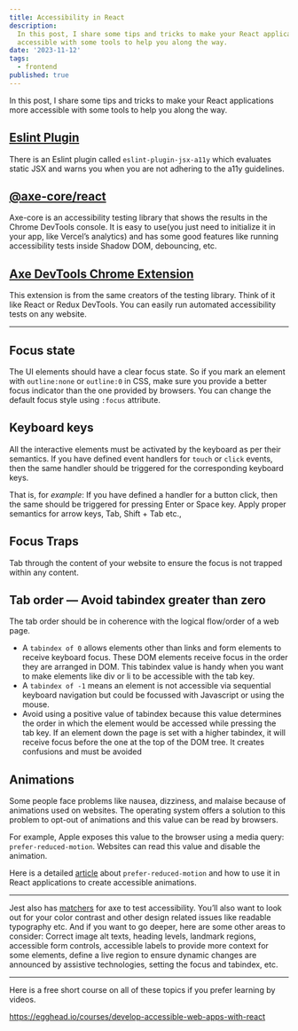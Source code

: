 ```yaml
---
title: Accessibility in React
description:
  In this post, I share some tips and tricks to make your React applications more
  accessible with some tools to help you along the way.
date: '2023-11-12'
tags:
  - frontend
published: true
---
```


In this post, I share some tips and tricks to make your React applications more accessible with some
tools to help you along the way.

## [Eslint Plugin](https://www.npmjs.com/package/eslint-plugin-jsx-a11y)

There is an Eslint plugin called `eslint-plugin-jsx-a11y` which evaluates static JSX and warns
you when you are not adhering to the a11y guidelines.

## [@axe-core/react](https://github.com/dequelabs/axe-core-npm/tree/develop/packages/react)

Axe-core is an accessibility testing library that shows the results in the Chrome DevTools console.
It is easy to use(you just need to initialize it in your app, like Vercel’s analytics) and has some
good features like running accessibility tests inside Shadow DOM, debouncing, etc.

## [Axe DevTools Chrome Extension](https://chromewebstore.google.com/detail/axe-devtools-web-accessib/lhdoppojpmngadmnindnejefpokejbdd)

This extension is from the same creators of the testing library. Think of it like React or Redux
DevTools. You can easily run automated accessibility tests on any website.

---

## Focus state

The UI elements should have a clear focus state. So if you mark an element with `outline:none` or
`outline:0` in CSS, make sure you provide a better focus indicator than the one provided by
browsers.
You can change the default focus style using `:focus` attribute.

## Keyboard keys

All the interactive elements must be activated by the keyboard as per their semantics. If you have
defined event handlers for `touch` or `click` events, then the same handler should be triggered for
the
corresponding keyboard keys.

That is, for _example_: If you have defined a handler for a button click, then the same should be
triggered for pressing Enter or Space key. Apply proper semantics for arrow keys, Tab, Shift + Tab
etc.,

## Focus Traps

Tab through the content of your website to ensure the focus is not trapped within any content.

## Tab order — Avoid tabindex greater than zero

The tab order should be in coherence with the logical flow/order of a web page.

- A `tabindex of 0` allows elements other than links and form elements to receive keyboard
  focus. These
  DOM elements receive focus in the order they are arranged in DOM. This tabindex value is handy
  when you want to make elements like div or li to be accessible with the tab key.
- A `tabindex of -1` means an element is not accessible via sequential keyboard navigation but could
  be focussed with Javascript or using the mouse.
- Avoid using a positive value of tabindex because this value determines the order in which the
  element would be accessed while pressing the tab key. If an element down the page is set with a
  higher tabindex, it will receive focus before the one at the top of the DOM tree. It creates
  confusions and must be avoided

## Animations

Some people face problems like nausea, dizziness, and malaise because of animations used on
websites. The operating system offers a solution to this problem to opt-out of animations and this
value can be read by browsers.

For example, Apple exposes this value to the browser using a media query: `prefer-reduced-motion`.
Websites can read this value and disable the animation.

Here is a detailed [article](https://www.joshwcomeau.com/react/prefers-reduced-motion/)
about `prefer-reduced-motion` and how to use it in React
applications to create accessible animations.

---

Jest also has [matchers](https://www.npmjs.com/package/jest-axe) for axe to test accessibility.
You’ll also want to look out for your
color
contrast and other design related issues like readable typography etc. And if you want to go deeper,
here are some other areas to consider: Correct image alt texts, heading levels, landmark regions,
accessible form controls, accessible labels to provide more context for some elements, define a live
region to ensure dynamic changes are announced by assistive technologies, setting the focus and
tabindex, etc.

---

Here is a free short course on all of these topics if you prefer learning by videos.

https://egghead.io/courses/develop-accessible-web-apps-with-react

